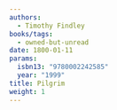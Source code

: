 ```yaml
---
authors:
  - Timothy Findley
books/tags:
  - owned-but-unread
date: 1800-01-11
params:
  isbn13: "9780002242585"
  year: "1999"
title: Pilgrim
weight: 1
---
```


<!--more-->
